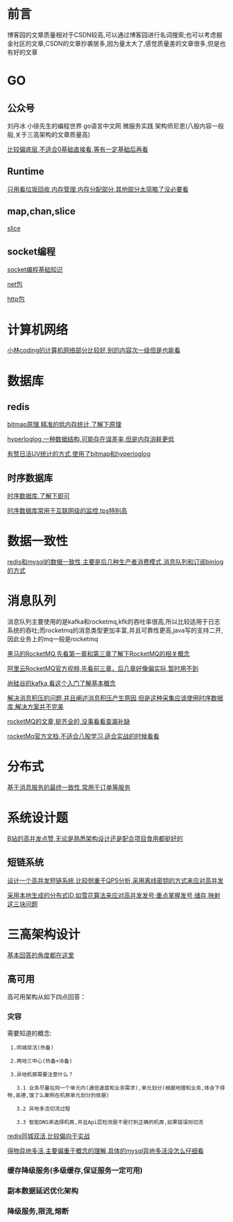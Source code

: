 # 前言

博客园的文章质量相对于CSDN较高,可以通过博客园进行名词搜索;也可以考虑掘金社区的文章,CSDN的文章抄袭居多,因为量太大了,感觉质量差的文章很多,但是也有好的文章
# GO
## 公众号
刘丹冰 小徐先生的编程世界 go语言中文网 微服务实践 架构师尼恩(八股内容一般般,关于三高架构的文章质量高)

[比较偏底层,不适合0基础直接看,等有一定基础后再看](https://www.bilibili.com/video/BV1hv411x7we?p=1&vd_source=1063dec5ba093fbbf0591f3c9003cee8)

## Runtime
[只用看垃圾回收,内存管理,内存分配部分,其他部分太简略了没必要看](https://www.yuque.com/aceld/golang)

## map,chan,slice
[slice](https://mp.weixin.qq.com/s/uNajVcWr4mZpof1eNemfmQ)

## socket编程
[socket编程基础知识](https://www.cnblogs.com/twoheads/p/10712094.html)

[net包](https://mp.weixin.qq.com/s/xt0Elppc_OaDFnTI_tW3hg)

[http包]()
# 计算机网络
[小林coding的计算机网络部分比较好,别的内容次一级但是也能看](https://www.xiaolincoding.com/)

# 数据库

## redis

[bitmap原理,精准的低内存统计,了解下原理](https://www.cnblogs.com/cjsblog/p/11613708.html)

[hyperloglog,一种数据结构,可能存在误差率,但是内存消耗更低](https://www.cnblogs.com/yangmingxianshen/p/8180369.html)

[有赞日活UV统计的方式,使用了bitmap和hyperloglog](https://blog.csdn.net/crazymakercircle/article/details/130648646?spm=1001.2014.3001.5501)


## 时序数据库

[时序数据库,了解下即可](https://www.cnblogs.com/tianqing/p/7152940.html)

[时序数据库常用于互联网级的监控,tps特别高](https://www.cnblogs.com/badboy200800/p/10981052.html)

# 数据一致性

[redis和mysql的数据一致性,主要是后几种生产者消费模式,消息队列和订阅binlog的方式](https://blog.csdn.net/crazymakercircle/article/details/129295341?spm=1001.2014.3001.5501)

# 消息队列

消息队列主要使用的是kafka和rocketmq,kfk的吞吐率很高,所以比较适用于日志系统的吞吐;而rocketmq的消息类型更加丰富,并且可靠性更高,java写的支持二开,因此业务上的mq一般是rocketmq

[黑马的RocketMQ,先看第一章和第三章了解下RocketMQ的相关概念](https://www.bilibili.com/video/BV1L4411y7mn/?p=112&spm_id_from=333.999.top_right_bar_window_history.content.click&vd_source=1063dec5ba093fbbf0591f3c9003cee8)

[阿里云RocketMQ官方视频,先看前三章，后几章好像偏实际,暂时用不到](https://edu.aliyun.com/course/317045/lesson/18400)

[尚硅谷的kafka,看这个入门了解基本概念](https://www.bilibili.com/video/BV1a4411B7V9/?spm_id_from=333.999.0.0)

[解决消息积压的问题,并且阐述消息积压产生原因,但是这种采集应该使用时序数据库,解决方案并不完美](https://www.bilibili.com/video/BV1SS4y137ta/?spm_id_from=333.999.0.0)

[rocketMQ的文章,挺齐全的,没事看看查漏补缺](https://www.cnblogs.com/weifeng1463/p/12889300.html)

[rocketMq官方文档,不适合八股学习,适合实战的时候看看](https://rocketmq.apache.org/zh/docs/)


# 分布式

[基于消息服务的最终一致性,常用于订单等服务](https://www.bilibili.com/video/BV1TZ4y1B745?buvid=YE4559E184927B0E4BD6B8A33F52A67E195B&is_story_h5=false&mid=%2BNz3o2orolOxzz8cJezV0A%3D%3D&p=1&plat_id=114&share_from=ugc&share_medium=iphone&share_plat=ios&share_session_id=9AF25BB2-4021-4070-90C9-BBE1C3E35802&share_source=WEIXIN&share_tag=s_i&timestamp=1684240430&unique_k=nZutly7&up_id=386555201)

# 系统设计题

[B站的高并发点赞,无论是熟悉架构设计还是配合项目食用都挺好的](https://blog.csdn.net/crazymakercircle/article/details/129281202?spm=1001.2014.3001.5501)

## 短链系统

[设计一个高并发短链系统,比较侧重于QPS分析,采用离线密钥的方式来应对高并发](https://www.cnblogs.com/xxuuzz/p/16426250.html)

[采用本地生成的分布式ID,如雪花算法来应对高并发发号;重点掌握发号,储存,映射这三块问题](https://blog.csdn.net/crazymakercircle/article/details/128820168?ops_request_misc=&request_id=8ffd6256137e42bfaf3da9f4b5912cb0&biz_id=&utm_medium=distribute.pc_search_result.none-task-blog-2~blog~koosearch~default-1-128820168-null-null.268^v1^control&utm_term=%E7%9F%AD%E9%93%BE&spm=1018.2226.3001.4450)

# 三高架构设计

[基本回答的角度都在这里](https://blog.csdn.net/niulu90/article/details/117380378)

## 高可用

高可用架构从如下四点回答：
  
  ### 灾容
   
  需要知道的概念:
   
     1.同城双活(热备)
     
     2.两地三中心(热备+冷备)
     
     3.异地机房需要注意什么？
     
       3.1 业务尽量在同一个单元内(通信速度和业务需求),单元划分(根据地理和业务,体会下得物,高德,饿了么案例在机房单元划分的依据)
       
       3.2 异地多活切流过程
       
       3.3 智能DNS来选择机房,并且Api层检测是不是打到正确的机房,如果错误则切流
  
  [redis同城双活,比较偏向于实战](https://blog.csdn.net/u012171444/article/details/127525169)
  
  [得物异地多活,主要偏重于概念的理解,具体的mysql异地多活没怎么仔细看](https://www.cnblogs.com/crazymakercircle/p/17227789.html#autoid-h3-8-0-3)
  
  ### 缓存降级服务(多级缓存,保证服务一定可用)
  
  ### 副本数据延迟优化架构
  
  ### 降级服务,限流,熔断


